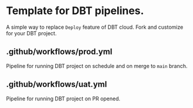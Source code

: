 
# Template for DBT pipelines.
A simple way to replace `Deploy` feature of DBT cloud. Fork and customize for your DBT project.

## .github/workflows/prod.yml
Pipeline for running DBT project on schedule and on merge to `main` branch. 

## .github/workflows/uat.yml
Pipeline for running DBT project on PR opened.
